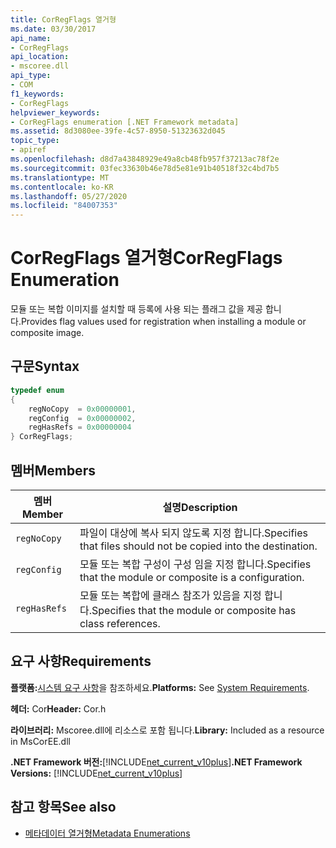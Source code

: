 ```yaml
---
title: CorRegFlags 열거형
ms.date: 03/30/2017
api_name:
- CorRegFlags
api_location:
- mscoree.dll
api_type:
- COM
f1_keywords:
- CorRegFlags
helpviewer_keywords:
- CorRegFlags enumeration [.NET Framework metadata]
ms.assetid: 8d3080ee-39fe-4c57-8950-51323632d045
topic_type:
- apiref
ms.openlocfilehash: d8d7a43848929e49a8cb48fb957f37213ac78f2e
ms.sourcegitcommit: 03fec33630b46e78d5e81e91b40518f32c4bd7b5
ms.translationtype: MT
ms.contentlocale: ko-KR
ms.lasthandoff: 05/27/2020
ms.locfileid: "84007353"
---
```

# <a name="corregflags-enumeration"></a><span data-ttu-id="63b16-102">CorRegFlags 열거형</span><span class="sxs-lookup"><span data-stu-id="63b16-102">CorRegFlags Enumeration</span></span>
<span data-ttu-id="63b16-103">모듈 또는 복합 이미지를 설치할 때 등록에 사용 되는 플래그 값을 제공 합니다.</span><span class="sxs-lookup"><span data-stu-id="63b16-103">Provides flag values used for registration when installing a module or composite image.</span></span>  
  
## <a name="syntax"></a><span data-ttu-id="63b16-104">구문</span><span class="sxs-lookup"><span data-stu-id="63b16-104">Syntax</span></span>  
  
```cpp  
typedef enum
{  
    regNoCopy  = 0x00000001,  
    regConfig  = 0x00000002,  
    regHasRefs = 0x00000004  
} CorRegFlags;  
```  
  
## <a name="members"></a><span data-ttu-id="63b16-105">멤버</span><span class="sxs-lookup"><span data-stu-id="63b16-105">Members</span></span>  
  
|<span data-ttu-id="63b16-106">멤버</span><span class="sxs-lookup"><span data-stu-id="63b16-106">Member</span></span>|<span data-ttu-id="63b16-107">설명</span><span class="sxs-lookup"><span data-stu-id="63b16-107">Description</span></span>|  
|------------|-----------------|  
|`regNoCopy`|<span data-ttu-id="63b16-108">파일이 대상에 복사 되지 않도록 지정 합니다.</span><span class="sxs-lookup"><span data-stu-id="63b16-108">Specifies that files should not be copied into the destination.</span></span>|  
|`regConfig`|<span data-ttu-id="63b16-109">모듈 또는 복합 구성이 구성 임을 지정 합니다.</span><span class="sxs-lookup"><span data-stu-id="63b16-109">Specifies that the module or composite is a configuration.</span></span>|  
|`regHasRefs`|<span data-ttu-id="63b16-110">모듈 또는 복합에 클래스 참조가 있음을 지정 합니다.</span><span class="sxs-lookup"><span data-stu-id="63b16-110">Specifies that the module or composite has class references.</span></span>|  
  
## <a name="requirements"></a><span data-ttu-id="63b16-111">요구 사항</span><span class="sxs-lookup"><span data-stu-id="63b16-111">Requirements</span></span>  
 <span data-ttu-id="63b16-112">**플랫폼:**[시스템 요구 사항](../../get-started/system-requirements.md)을 참조하세요.</span><span class="sxs-lookup"><span data-stu-id="63b16-112">**Platforms:** See [System Requirements](../../get-started/system-requirements.md).</span></span>  
  
 <span data-ttu-id="63b16-113">**헤더:** Cor</span><span class="sxs-lookup"><span data-stu-id="63b16-113">**Header:** Cor.h</span></span>  
  
 <span data-ttu-id="63b16-114">**라이브러리:** Mscoree.dll에 리소스로 포함 됩니다.</span><span class="sxs-lookup"><span data-stu-id="63b16-114">**Library:** Included as a resource in MsCorEE.dll</span></span>  
  
 <span data-ttu-id="63b16-115">**.NET Framework 버전:**[!INCLUDE[net_current_v10plus](../../../../includes/net-current-v10plus-md.md)]</span><span class="sxs-lookup"><span data-stu-id="63b16-115">**.NET Framework Versions:** [!INCLUDE[net_current_v10plus](../../../../includes/net-current-v10plus-md.md)]</span></span>  
  
## <a name="see-also"></a><span data-ttu-id="63b16-116">참고 항목</span><span class="sxs-lookup"><span data-stu-id="63b16-116">See also</span></span>

- [<span data-ttu-id="63b16-117">메타데이터 열거형</span><span class="sxs-lookup"><span data-stu-id="63b16-117">Metadata Enumerations</span></span>](metadata-enumerations.md)
